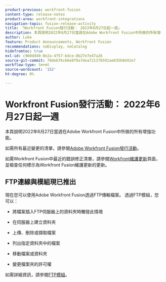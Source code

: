 ```yaml
---
product-previous: workfront-fusion
content-type: release-notes
product-area: workfront-integrations
navigation-topic: fusion-release-activity
title: 「Workfront Fusion發行活動： 2022年6月27日起一週」
description: 本頁說明2022年6月27日當週在Adobe Workfront Fusion中所做的所有增強功能。
author: Luke
feature: Product Announcements, Workfront Fusion
recommendations: noDisplay, noCatalog
hidefromtoc: true
exl-id: c960dd49-8e2a-4f57-bdce-8b27e7e47a26
source-git-commit: 76deb76c66e8f8a7dea721378591ae035b8d42e7
workflow-type: tm+mt
source-wordcount: '152'
ht-degree: 0%

---
```


# Workfront Fusion發行活動： 2022年6月27日起一週

本頁說明2022年6月27日當週在Adobe Workfront Fusion中所做的所有增強功能。

如需所有最近變更的清單，請參閱[Adobe Workfront Fusion發行活動](../../../product-announcements/product-releases/fusion-release-activity/fusion-release-activity.md)。

如需Workfront Fusion中最近的錯誤修正清單，請參閱[Workfront維護更新](https://experienceleague.adobe.com/docs/workfront-known-issues/releases/current-updates.html)頁面，並檢查任何標示為Workfront Fusion維護更新的更新。

## FTP連線與模組現已推出

現在您可以使用Adobe Workfront Fusion透過FTP傳輸檔案。 透過FTP模組，您可以：

* 將檔案插入FTP伺服器上的資料夾時觸發此情境

* 在伺服器上建立資料夾

* 上傳、刪除或擷取檔案

* 列出指定資料夾中的檔案

* 移動檔案或資料夾

* 變更檔案夾的許可權


如需詳細資訊，請參閱[FTP模組](../../../workfront-fusion/apps-and-their-modules/ftp-modules.md)。
